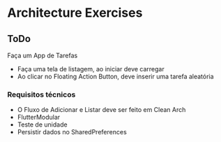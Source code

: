 # Architecture Exercises

## ToDo
Faça um App de Tarefas

* Faça uma tela de listagem, ao iniciar deve carregar
* Ao clicar no Floating Action Button, deve inserir uma tarefa aleatória

### Requisitos técnicos
* O Fluxo de Adicionar e Listar deve ser feito em Clean Arch
* FlutterModular
* Teste de unidade
* Persistir dados no SharedPreferences